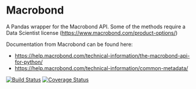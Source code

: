 # Macrobond
A Pandas wrapper for the Macrobond API. Some of the methods require a Data Scientist license (https://www.macrobond.com/product-options/)

Documentation from Macrobond can be found here:

* https://help.macrobond.com/technical-information/the-macrobond-api-for-python/
* https://help.macrobond.com/technical-information/common-metadata/

[![Build Status](http://img.shields.io/travis/badges/badgerbadgerbadger.svg?style=flat-square)](https://travis-ci.org/badges/badgerbadgerbadger)
[![Coverage Status](http://img.shields.io/coveralls/badges/badgerbadgerbadger.svg?style=flat-square)](https://coveralls.io/r/badges/badgerbadgerbadger) 
